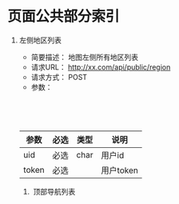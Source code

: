 # 页面公共部分索引
1.  左侧地区列表

    * 简要描述：
    地图左侧所有地区列表
    * 请求URL：
    http://xx.com/api/public/region
    * 请求方式：
    POST
    * 参数：
    <table>
       <thead>
           <th>参数</th>
           <th>必选</th>
           <th>类型</th>
           <th>说明</th>
       </thead>
       <tbody>
          <tr>
           <td>uid</td>
           <td>必选</td>
           <td>char</td>
           <td>用户id</td>
         </tr>
         <tr>
           <td>token</td>
           <td>必选</td>
           <td></td>
           <td>用户token</td>
         </tr>
       </tbody>
    </table>
    
1.  顶部导航列表
    

